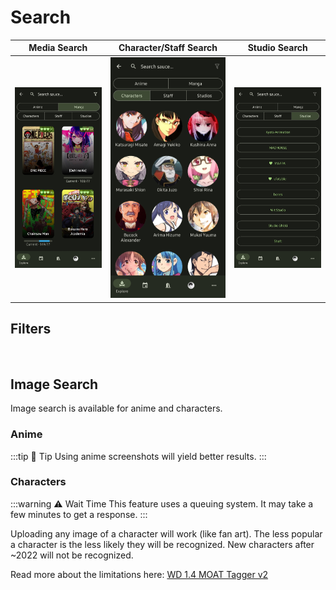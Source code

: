 <script setup>
import { withBase, useData } from 'vitepress'

const { isDark } = useData();

</script>

# Search

| Media Search                      | Character/Staff Search                  | Studio Search                        |
| --------------------------------- | --------------------------------------- | ------------------------------------ |
| ![media page](./search_media.png) | ![search page](./search_characters.png) | ![search page](./search_studios.png) |

## Filters

<img :src="isDark ? './filter-dark.png' : './filter-light.png'" />

## Image Search
Image search is available for anime and characters.

### Anime
:::tip 📌 Tip
Using anime screenshots will yield better results.
:::

### Characters
:::warning ⚠️ Wait Time
This feature uses a queuing system. It may take a few minutes to get a response.
:::

Uploading any image of a character will work (like fan art). The less popular a character is the less likely they will be recognized. New characters after ~2022 will not be recognized. 

Read more about the limitations here: [WD 1.4 MOAT Tagger v2](https://huggingface.co/SmilingWolf/wd-v1-4-moat-tagger-v2)


<img :src="isDark ? './image_search_dark.png' : './image_search_light.png'" />